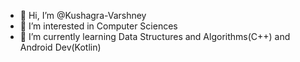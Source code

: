 - 👋 Hi, I’m @Kushagra-Varshney
- 👀 I’m interested in Computer Sciences
- 🌱 I’m currently learning Data Structures and Algorithms(C++) and Android Dev(Kotlin)

<!---
Kushagra-Varshney/Kushagra-Varshney is a ✨ special ✨ repository because its `README.md` (this file) appears on your GitHub profile.
You can click the Preview link to take a look at your changes.
--->
